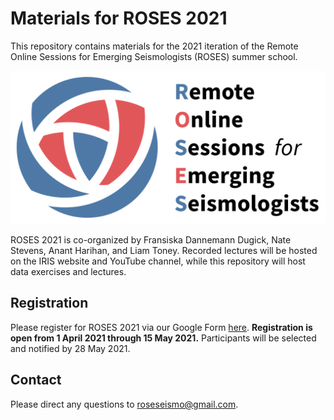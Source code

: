 # Materials for ROSES 2021

This repository contains materials for the 2021 iteration of the Remote Online Sessions for Emerging Seismologists (ROSES) summer school.

![ROSES logo](color_full.png)

ROSES 2021 is co-organized by Fransiska Dannemann Dugick, Nate Stevens, Anant Harihan, and Liam Toney. Recorded lectures will be hosted on the IRIS website and YouTube channel, while this repository will host data exercises and lectures.

## Registration

Please register for ROSES 2021 via our Google Form [here](https://forms.gle/6GwkpTPokn7uNPkc9). **Registration is open from 1 April 2021 through 15 May 2021.** Participants will be selected and notified by 28 May 2021.

## Contact

Please direct any questions to [roseseismo@gmail.com](mailto:roseseismo@gmail.com).
